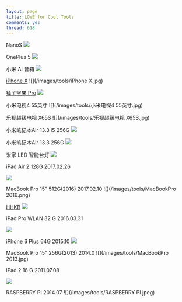 ```yaml
---
layout: page
title: LOVE for Cool Tools
comments: yes
thread: 618
---
```


NanoS
![](/images/tools/NanoS.jpeg)

OnePlus 5
![](/images/tools/OnePlus.jpeg)

小米 AI 音箱
![](/images/tools/小米AI音箱.jpeg) 

[iPhone X](https://www.apple.com/iphone-x/)
![](/images/tools/iPhone X.jpg)

[锤子坚果 Pro](http://www.smartisan.com/jianguopro/#/overview)
![](/images/tools/坚果Pro.jpeg)

小米电视4 55英寸
![](/images/tools/小米电视4 55英寸.jpg)

乐视超级电视 X65S
![](/images/tools/乐视超级电视 X65S.jpg)

小米笔记本Air 13.3 i5 256G
![](/images/tools/小米笔记本Air2.jpg)

小米笔记本Air 13.3 256G
![](/images/tools/小米笔记本Air.jpg)

米家 LED 智能台灯
![](/images/tools/小米智能台灯.jpg)


iPad Air 2 128G
2017.02.26

![](/images/tools/iPadAir2.jpg)


MacBook Pro 15" 512G(2016)
2017.02.10
![](/images/tools/MacBookPro 2016.png)

[HHKB](https://www.amazon.com/PFU-Hacking-Keyboard-Professional2-English/dp/B008GXQWOG)
![](/images/tools/HHKB.jpg)

iPad Pro WLAN 32 G
2016.03.31

![](/images/tools/iPadPro.png)

iPhone 6 Plus 64G
2015.10
![](/images/tools/iPhone6Plus.jpg)


MacBook Pro 15" 256G(2013)
2014.0
![](/images/tools/MacBookPro 2013.jpg)


iPad 2 16 G
2011.07.08

![](/images/tools/iPad2.jpg)

RASPBERRY PI
2014.07
![](/images/tools/RASPBERRY PI.jpeg)
